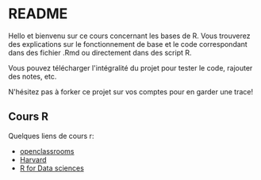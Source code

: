 # README

Hello et bienvenu sur ce cours concernant les bases de R.
Vous trouverez des explications sur le fonctionnement de base et le code correspondant dans des fichier .Rmd ou directement dans des script R.

Vous pouvez télécharger l'intégralité du projet pour tester le code, rajouter des notes, etc.

N'hésitez pas à forker ce projet sur vos comptes pour en garder une trace!

## Cours R

Quelques liens de cours r:

- [openclassrooms](https://openclassrooms.com/fr/courses/4525256-initiez-vous-au-langage-r-pour-analyser-vos-donnees)
- [Harvard](https://pll.harvard.edu/subject/r)
- [R for Data sciences](https://r4ds.had.co.nz/)
